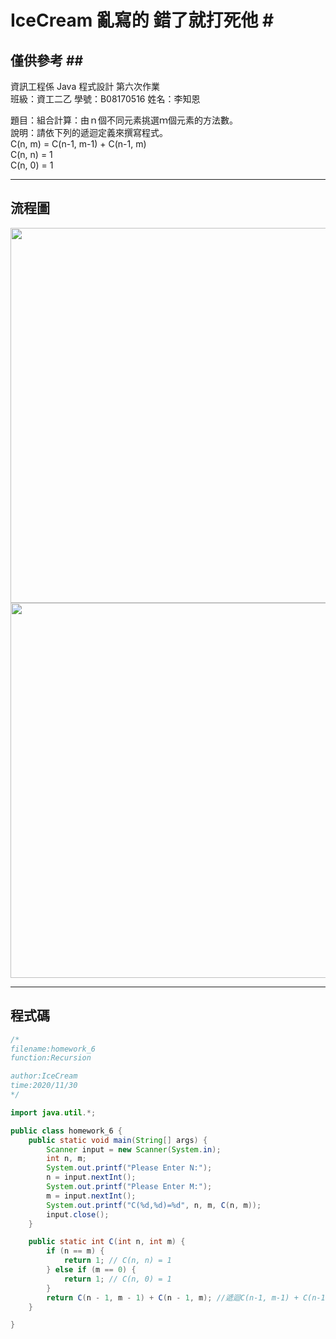 # IceCream 亂寫的 錯了就打死他 #<br>
## 僅供參考 ##<br>
資訊工程係  Java 程式設計  第六次作業<br>
班級：資工二乙 學號：B08170516   姓名：李知恩<br>

題目：組合計算：由ｎ個不同元素挑選ｍ個元素的方法數。<br>
說明：請依下列的遞迴定義來撰寫程式。<br>
    C(n, m) = C(n-1, m-1) + C(n-1, m)<br>
    C(n, n) = 1<br>
    C(n, 0) = 1<br>

---

## 流程圖 #

<!-- ```flow
start=>start: 開始
9=>operation: 輸入util內所有物件
13=>operation: 創建名為input的scanner
14=>operation: int n, m
15=>inputoutput: Please Enter N:
16=>operation: 取N值
17=>inputoutput: Please Enter M:
18=>operation: 取M值
19=>inputoutput: "C(%d,%d)=%d", n, m, C(n, m)
221=>operation: class C
222=>operation: class C
23=>condition: N=M
24=>operation: 回傳1
25=>condition: M=0
26=>operation: 回傳1
28=>operation: 回傳遞迴C(n-1, m-1) + C(n-1, m)
end=>end: 結束
start->9->13->14->15->16->17->18->221->19->end
222->23(no)->25(no)->28->222
23(yes)->24
25(yes)->26
``` -->

<img src="https://github.com/taeyeonssupdate/zerojudge/blob/master/images/homework_61_flowchart.png?raw=true" width="600">
<img src="https://github.com/taeyeonssupdate/zerojudge/blob/master/images/homework_62_flowchart.png?raw=true" width="600">

---

## 程式碼 ##

```java
/*
filename:homework_6
function:Recursion 

author:IceCream
time:2020/11/30
*/

import java.util.*;

public class homework_6 {
    public static void main(String[] args) {
        Scanner input = new Scanner(System.in);
        int n, m;
        System.out.printf("Please Enter N:");
        n = input.nextInt();
        System.out.printf("Please Enter M:");
        m = input.nextInt();
        System.out.printf("C(%d,%d)=%d", n, m, C(n, m));
        input.close();
    }

    public static int C(int n, int m) {
        if (n == m) {
            return 1; // C(n, n) = 1
        } else if (m == 0) {
            return 1; // C(n, 0) = 1
        }
        return C(n - 1, m - 1) + C(n - 1, m); //遞迴C(n-1, m-1) + C(n-1, m)
    }

}
```